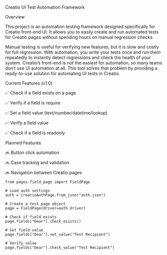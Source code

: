 Creatio UI Test Automation Framework

Overview

This project is an automation testing framework designed specifically for Creatio front-end UI.
It allows you to easily create and run automated tests for Creatio pages without spending hours on manual regression checks.

Manual testing is useful for verifying new features, but it is slow and costly for full regression. With automation, you write your tests once and run them repeatedly to instantly detect regressions and check the health of your system.
Creatio’s front-end is not the easiest for automation, so many teams don’t use UI automation at all. This tool solves that problem by providing a ready-to-use solution for automating UI tests in Creatio.

Current Features (v1.0)

✅ Check if a field exists on a page

✅ Verify if a field is require

✅ Set a field value (text/number/datetime/lookup)

✅ Verify a field value

✅ Check if a field is readonly

Planned Features

🔜 Button click automation

🔜 Case tracking and validation

🔜 Navigation between Creatio pages

```from pages.auth_page import CreatioAuthPage
from pages.field_page import FieldPage

# Load auth settings
auth = CreatioAuthPage.from_json("auth.json")

# Create a test page object
page = FieldPage(driver=auth.driver)

# Check if field exists
page.fields["Dear"].check_exists()

# Set field value
page.fields["Dear"].set_value("Test Recipient")

# Verify value
page.fields["Dear"].check_value("Test Recipient")
